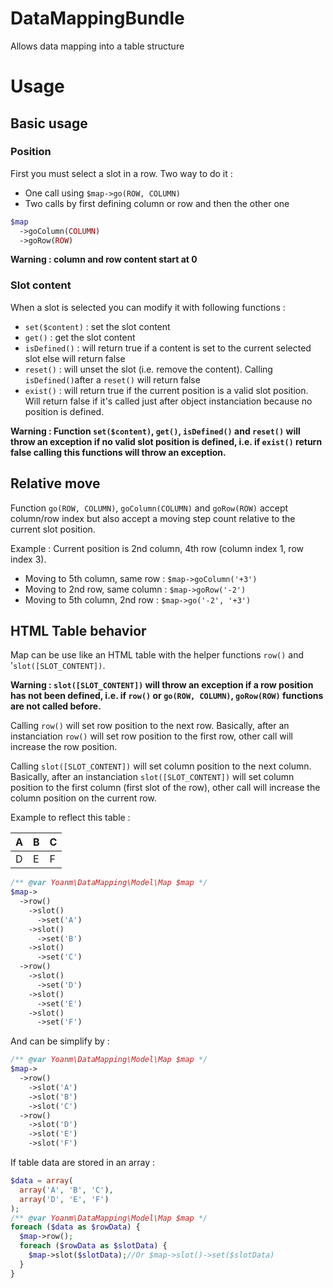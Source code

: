DataMappingBundle
=================

Allows data mapping into a table structure

# Usage
## Basic usage
### Position
First you must select a slot in a row. Two way to do it : 
 - One call using `$map->go(ROW, COLUMN)`
 - Two calls by first defining column or row and then the other one 
```php
$map
  ->goColumn(COLUMN)
  ->goRow(ROW)
```
**Warning : column and row content start at 0**
### Slot content
When a slot is selected you can modify it with following functions : 
   - `set($content)` : set the slot content
   - `get()` : get the slot content
   - `isDefined()` : will return true if a content is set to the current selected slot else will return false
   - `reset()` : will unset the slot (i.e. remove the content). Calling `isDefined()`after a `reset()` will return false
   - `exist()` : will return true if the current position is a valid slot position. Will return false if it's called just after object instanciation because no position is defined.

**Warning : Function `set($content)`, `get()`, `isDefined()` and `reset()` will throw an exception if no valid slot position is defined, i.e. if `exist()` return false calling this functions will throw an exception.**

## Relative move
Function `go(ROW, COLUMN)`, `goColumn(COLUMN)` and `goRow(ROW)` accept column/row index but also accept a moving step count relative to the current slot position.

Example : 
Current position is 2nd column, 4th row (column index 1, row index 3). 
 - Moving to 5th column, same row : ```$map->goColumn('+3')```
 - Moving to 2nd row, same column : ```$map->goRow('-2')```
 - Moving to 5th column, 2nd row  : ```$map->go('-2', '+3')```

## HTML Table behavior
Map can be use like an HTML table with the helper functions `row()` and '`slot([SLOT_CONTENT])`.

**Warning : `slot([SLOT_CONTENT])` will throw an exception if a row position has not been defined, i.e. if `row()` or `go(ROW, COLUMN)`, `goRow(ROW)` functions are not called before.**

Calling `row()` will set row position to the next row. Basically, after an instanciation `row()` will set row position to the first row, other call will increase the row position.

Calling `slot([SLOT_CONTENT])` will set column position to the next column. Basically, after an instanciation `slot([SLOT_CONTENT])` will set column position to the first column (first slot of the row), other call will increase the column position on the current row.

Example to reflect this table : 

| A  | B | C |
| ------------- | ------------- | ------------- |
| D  | E  | F  |

```php
/** @var Yoanm\DataMapping\Model\Map $map */
$map->
  ->row()
    ->slot()
      ->set('A')
    ->slot()
      ->set('B')
    ->slot()
      ->set('C')
  ->row()
    ->slot()
      ->set('D')
    ->slot()
      ->set('E')
    ->slot()
      ->set('F')
```
And can be simplify by : 
```php
/** @var Yoanm\DataMapping\Model\Map $map */
$map->
  ->row()
    ->slot('A')
    ->slot('B')
    ->slot('C')
  ->row()
    ->slot('D')
    ->slot('E')
    ->slot('F')
```
If table data are stored in an array : 
```php
$data = array(
  array('A', 'B', 'C'),
  array('D', 'E', 'F')
);
/** @var Yoanm\DataMapping\Model\Map $map */
foreach ($data as $rowData) {
  $map->row();
  foreach ($rowData as $slotData) {
    $map->slot($slotData);//Or $map->slot()->set($slotData)
  }
}
```